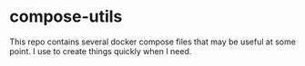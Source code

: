 # compose-utils

This repo contains several docker compose files that may be useful at some point. I use to create things quickly when I need.
